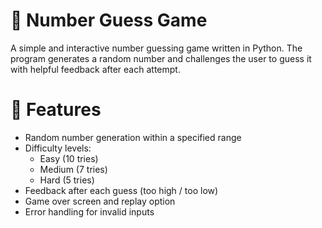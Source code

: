 # 🎯 Number Guess Game

A simple and interactive number guessing game written in Python. The program generates a random number and challenges the user to guess it with helpful feedback after each attempt.

# 📌 Features

- Random number generation within a specified range
- Difficulty levels:
  - Easy (10 tries)
  - Medium (7 tries)
  - Hard (5 tries)
- Feedback after each guess (too high / too low)
- Game over screen and replay option
- Error handling for invalid inputs
